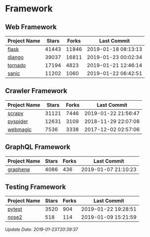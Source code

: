 # Framework

## Web Framework

| Project Name | Stars | Forks | Last Commit |
| ------------ | ----- | ----- | ----------- |
| [flask](https://github.com/pallets/flask) | 41443 | 11846 | 2019-01-18 08:13:13 |
| [django](https://github.com/django/django) | 39037 | 16811 | 2019-01-23 00:02:34 |
| [tornado](https://github.com/tornadoweb/tornado) | 17194 | 4823 | 2019-01-21 12:46:14 |
| [sanic](https://github.com/huge-success/sanic) | 11202 | 1060 | 2019-01-22 06:42:51 |

## Crawler Framework

| Project Name | Stars | Forks | Last Commit |
| ------------ | ----- | ----- | ----------- |
| [scrapy](https://github.com/scrapy/scrapy) | 31121 | 7446 | 2019-01-22 21:56:47 |
| [pyspider](https://github.com/binux/pyspider) | 12631 | 3109 | 2018-11-29 22:07:08 |
| [webmagic](https://github.com/code4craft/webmagic) | 7536 | 3338 | 2017-12-02 02:57:06 |

## GraphQL Framework

| Project Name | Stars | Forks | Last Commit |
| ------------ | ----- | ----- | ----------- |
| [graphene](https://github.com/graphql-python/graphene) | 4086 | 436 | 2019-01-07 21:10:23 |

## Testing Framework

| Project Name | Stars | Forks | Last Commit |
| ------------ | ----- | ----- | ----------- |
| [pytest](https://github.com/pytest-dev/pytest) | 3520 | 904 | 2019-01-22 19:28:51 |
| [nose2](https://github.com/nose-devs/nose2) | 518 | 114 | 2019-01-09 15:21:59 |

*Update Date: 2019-01-23T20:39:37*